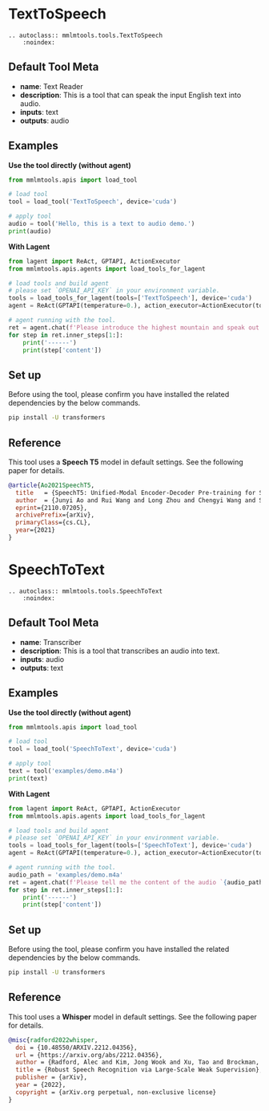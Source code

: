 # TextToSpeech

```{eval-rst}
.. autoclass:: mmlmtools.tools.TextToSpeech
    :noindex:
```

## Default Tool Meta

- **name**: Text Reader
- **description**: This is a tool that can speak the input English text into audio.
- **inputs**: text
- **outputs**: audio

## Examples

**Use the tool directly (without agent)**

```python
from mmlmtools.apis import load_tool

# load tool
tool = load_tool('TextToSpeech', device='cuda')

# apply tool
audio = tool('Hello, this is a text to audio demo.')
print(audio)
```

**With Lagent**

```python
from lagent import ReAct, GPTAPI, ActionExecutor
from mmlmtools.apis.agents import load_tools_for_lagent

# load tools and build agent
# please set `OPENAI_API_KEY` in your environment variable.
tools = load_tools_for_lagent(tools=['TextToSpeech'], device='cuda')
agent = ReAct(GPTAPI(temperature=0.), action_executor=ActionExecutor(tools))

# agent running with the tool.
ret = agent.chat(f'Please introduce the highest mountain and speak out.')
for step in ret.inner_steps[1:]:
    print('------')
    print(step['content'])
```

## Set up

Before using the tool, please confirm you have installed the related dependencies by the below commands.

```bash
pip install -U transformers
```

## Reference

This tool uses a **Speech T5** model in default settings. See the following paper for details.

```bibtex
@article{Ao2021SpeechT5,
  title   = {SpeechT5: Unified-Modal Encoder-Decoder Pre-training for Spoken Language Processing},
  author  = {Junyi Ao and Rui Wang and Long Zhou and Chengyi Wang and Shuo Ren and Yu Wu and Shujie Liu and Tom Ko and Qing Li and Yu Zhang and Zhihua Wei and Yao Qian and Jinyu Li and Furu Wei},
  eprint={2110.07205},
  archivePrefix={arXiv},
  primaryClass={cs.CL},
  year={2021}
}
```

# SpeechToText

```{eval-rst}
.. autoclass:: mmlmtools.tools.SpeechToText
    :noindex:
```

## Default Tool Meta

- **name**: Transcriber
- **description**: This is a tool that transcribes an audio into text.
- **inputs**: audio
- **outputs**: text

## Examples

**Use the tool directly (without agent)**

```python
from mmlmtools.apis import load_tool

# load tool
tool = load_tool('SpeechToText', device='cuda')

# apply tool
text = tool('examples/demo.m4a')
print(text)
```

**With Lagent**

```python
from lagent import ReAct, GPTAPI, ActionExecutor
from mmlmtools.apis.agents import load_tools_for_lagent

# load tools and build agent
# please set `OPENAI_API_KEY` in your environment variable.
tools = load_tools_for_lagent(tools=['SpeechToText'], device='cuda')
agent = ReAct(GPTAPI(temperature=0.), action_executor=ActionExecutor(tools))

# agent running with the tool.
audio_path = 'examples/demo.m4a'
ret = agent.chat(f'Please tell me the content of the audio `{audio_path}`')
for step in ret.inner_steps[1:]:
    print('------')
    print(step['content'])
```

## Set up

Before using the tool, please confirm you have installed the related dependencies by the below commands.

```bash
pip install -U transformers
```

## Reference

This tool uses a **Whisper** model in default settings. See the following paper for details.

```bibtex
@misc{radford2022whisper,
  doi = {10.48550/ARXIV.2212.04356},
  url = {https://arxiv.org/abs/2212.04356},
  author = {Radford, Alec and Kim, Jong Wook and Xu, Tao and Brockman, Greg and McLeavey, Christine and Sutskever, Ilya},
  title = {Robust Speech Recognition via Large-Scale Weak Supervision},
  publisher = {arXiv},
  year = {2022},
  copyright = {arXiv.org perpetual, non-exclusive license}
}
```
